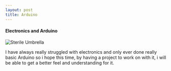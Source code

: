 ```yaml
---
layout: post
title: Arduino
---
```



#### Electronics and Arduino

![Sterile Umbrella]({{site.baseurl}}images/ardunio/breadboard2.JPG)

I have always really struggled with electronics and only ever done really basic Arduino so i hope this time, by having a project to work on with it, i will be able to get a better feel and understanding for it.
